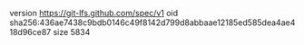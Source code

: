version https://git-lfs.github.com/spec/v1
oid sha256:436ae7438c9bdb0146c49f8142d799d8abbaae12185ed585dea4ae418d96ce87
size 5834
